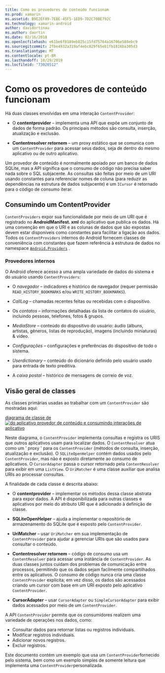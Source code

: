 ```yaml
---
title: Como os provedores de conteúdo funcionam
ms.prod: xamarin
ms.assetid: B9E2EF89-7EBE-45F5-1ED9-7D2C70BE792C
ms.technology: xamarin-android
author: davidortinau
ms.author: daortin
ms.date: 02/16/2018
ms.openlocfilehash: e61be6f0189eb825c15fd75764a16706e588ebc9
ms.sourcegitcommit: 2fbe4932a319af4ebc829f65eb1fb1816ba305d3
ms.translationtype: MT
ms.contentlocale: pt-BR
ms.lasthandoff: 10/29/2019
ms.locfileid: "73020512"
---
```

# <a name="how-content-providers-work"></a>Como os provedores de conteúdo funcionam

Há duas classes envolvidas em uma interação `ContentProvider`:

- O **contentprovider** &ndash; implementa uma API que expõe um conjunto de dados de forma padrão. Os principais métodos são consulta, inserção, atualização e exclusão.

- **Contentresolver retornem** &ndash; um proxy estático que se comunica com um `ContentProvider` para acessar seus dados, seja de dentro do mesmo aplicativo ou de outro aplicativo.

Um provedor de conteúdo é normalmente apoiado por um banco de dados SQLite, mas a API significa que o consumo de código não precisa saber nada sobre o SQL subjacente. As consultas são feitas por meio de um URI usando constantes para referenciar nomes de coluna (para reduzir as dependências na estrutura de dados subjacente) e um `ICursor` é retornado para o código de consumo iterar.

## <a name="consuming-a-contentprovider"></a>Consumindo um ContentProvider

`ContentProviders` expor sua funcionalidade por meio de um URI que é registrado no **AndroidManifest. xml** do aplicativo que publica os dados. Há uma convenção em que o URI e as colunas de dados que são expostas devem estar disponíveis como constantes para facilitar a ligação aos dados. Todos os `ContentProviders` internos do Android fornecem classes de conveniência com constantes que fazem referência à estrutura de dados no namespace [`Android.Providers`](xref:Android.Provider) .

### <a name="built-in-providers"></a>Provedores internos

O Android oferece acesso a uma ampla variedade de dados do sistema e do usuário usando `ContentProviders`:

- O *navegador* &ndash; indicadores e histórico de navegador (requer permissão `READ_HISTORY_BOOKMARKS` e/ou `WRITE_HISTORY_BOOKMARKS`).

- *CallLog* &ndash; chamadas recentes feitas ou recebidas com o dispositivo.

- Os *contatos* &ndash; informações detalhadas da lista de contatos do usuário, incluindo pessoas, telefones, fotos & grupos.

- *MediaStore* &ndash; conteúdo do dispositivo do usuário: áudio (álbuns, artistas, gêneros, listas de reprodução), imagens (incluindo miniaturas) & vídeo.

- *Configurações* &ndash; configurações e preferências do dispositivo de todo o sistema.

- *Userdictionary* &ndash; conteúdo do dicionário definido pelo usuário usado para entrada de texto preditiva.

- A *caixa postal* &ndash; histórico de mensagens de correio de voz.

## <a name="classes-overview"></a>Visão geral de classes

As classes primárias usadas ao trabalhar com um `ContentProvider` são mostradas aqui:

[diagrama de classe de![do aplicativo provedor de conteúdo e consumindo interações de aplicativo](how-it-works-images/classdiagram1.png)](how-it-works-images/classdiagram1.png#lightbox)

Neste diagrama, o `ContentProvider` implementa consultas e registra os URIS que outros aplicativos usam para localizar dados. O `ContentResolver` atua como um ' proxy ' para os `ContentProvider` (métodos de consulta, inserção, atualização e exclusão). O `SQLiteOpenHelper` contém dados usados pelo `ContentProvider`, mas não é exposto diretamente ao consumo de aplicativos.
O `CursorAdapter` passa o cursor retornado pela `ContentResolver` para exibir em uma `ListView`. O `UriMatcher` é uma classe auxiliar que analisa URIs ao processar consultas.

A finalidade de cada classe é descrita abaixo:

- O **contentprovider** &ndash; implementar os métodos dessa classe abstrata para expor dados. A API é disponibilizada para outras classes e aplicativos por meio do atributo URI que é adicionado à definição de classe.

- **SQLiteOpenHelper** &ndash; ajuda a implementar o repositório de armazenamento do SQLite que é exposto pelo `ContentProvider`.

- **UriMatcher** &ndash; usar `UriMatcher` em sua implementação de `ContentProvider` para ajudar a gerenciar URIs que são usados para consultar o conteúdo.

- **Contentresolver retornem** &ndash; código de consumo usa um `ContentResolver` para acessar uma instância de `ContentProvider`. As duas classes juntos cuidam dos problemas de comunicação entre processos, permitindo que os dados sejam facilmente compartilhados entre os aplicativos. O consumo de código nunca cria uma classe `ContentProvider` explícita; em vez disso, os dados são acessados criando um cursor com base em um URI exposto pelo aplicativo `ContentProvider`.

- **CursorAdapter** &ndash; usar `CursorAdapter` ou `SimpleCursorAdapter` para exibir dados acessados por meio de um `ContentProvider`.

A API `ContentProvider` permite que os consumidores realizem uma variedade de operações nos dados, como:

- Consultar dados para retornar listas ou registros individuais.
- Modificar registros individuais.
- Adicionar novos registros.
- Excluir registros.

Este documento contém um exemplo que usa um `ContentProvider`fornecido pelo sistema, bem como um exemplo simples de somente leitura que implementa uma `ContentProvider`personalizada.
